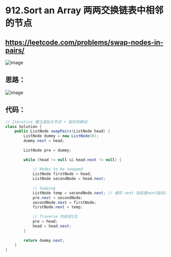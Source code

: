 912.Sort an Array       两两交换链表中相邻的节点
======
https://leetcode.com/problems/swap-nodes-in-pairs/
---

![image](https://user-images.githubusercontent.com/91653378/137446923-790629cf-f1b2-41d7-9c01-4a47cf14b7bf.png)

思路：
---
![image](https://user-images.githubusercontent.com/91653378/137447051-05711af7-791f-414f-a6a7-8788f7a3ed81.png)

代码：
----
````Java
// Iterative 建立虚拟头节点 + 指针的移动
class Solution {
    public ListNode swapPairs(ListNode head) {
        ListNode dummy = new ListNode(0);
        dummy.next = head;
        
        ListNode pre = dummy;
        
        while (head != null && head.next != null) {
            
            // Nodes to be swapped
            ListNode firstNode = head;
            ListNode secondNode = head.next;
            
            // Swaping
            ListNode temp = secondNode.next; // 缓存 next 怕后面next指向更换后找不到这个点
            pre.next = secondNode;
            secondNode.next = firstNode; 
            firstNode.next = temp;
            
            // Traverse 均前进1位
            pre = head;
            head = head.next;
        }
        
        return dummy.next;
    }
}
````
